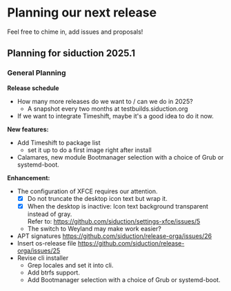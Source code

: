 # Planning our next release

Feel free to chime in, add issues and proposals!

## Planning for siduction 2025.1

### General Planning

**Release schedule**
* How many more releases do we want to / can we do in 2025?
  * A snapshot every two months at testbuilds.siduction.org
* If we want to integrate Timeshift, maybe it's a good idea to do it now.

**New features:**
* Add Timeshift to package list
  * set it up to do a first image right after install
* Calamares, new module Bootmanager selection with a choice of Grub or systemd-boot.

**Enhancement:**
* The configuration of XFCE requires our attention.
  * [x] Do not truncate the desktop icon text but wrap it.
  * [x] When the desktop is inactive: Icon text background transparent instead of gray.  
        Refer to: https://github.com/siduction/settings-xfce/issues/5
  * The switch to Weyland may make work easier?
* APT signatures
  https://github.com/siduction/release-orga/issues/26
* Insert os-release file
  https://github.com/siduction/release-orga/issues/25
* Revise cli installer
  + Grep locales and set it into cli.
  + Add btrfs support.
  + Add Bootmanager selection with a choice of Grub or systemd-boot.
